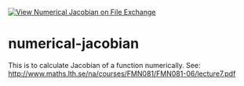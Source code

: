 [![View Numerical Jacobian on File Exchange](https://www.mathworks.com/matlabcentral/images/matlab-file-exchange.svg)](https://www.mathworks.com/matlabcentral/fileexchange/53187-numerical-jacobian)

# numerical-jacobian

This is to calculate Jacobian of a function numerically.
See: http://www.maths.lth.se/na/courses/FMN081/FMN081-06/lecture7.pdf
